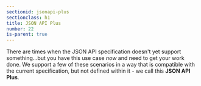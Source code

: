 ```yaml
---
sectionid: jsonapi-plus
sectionclass: h1
title: JSON API Plus
number: 22
is-parent: true
---
```


There are times when the JSON API specification doesn't yet support
something...but you have this use case *now* and need to get your work
done. We support a few of these scenarios in a way that is compatible
with the current specification, but not defined within it - we call this
**JSON API Plus**.
